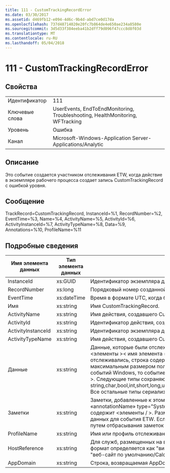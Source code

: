 ```yaml
---
title: 111 - CustomTrackingRecordError
ms.date: 03/30/2017
ms.assetid: d469fb12-e094-4d6c-9b4d-abd7ce0d17da
ms.openlocfilehash: 737d48714020e20fc7b864de4e650ae234a8580e
ms.sourcegitcommit: 3d5d33f384eeba41b2dff79d096f47ccc8d8f03d
ms.translationtype: MT
ms.contentlocale: ru-RU
ms.lasthandoff: 05/04/2018
---
```

# <a name="111---customtrackingrecorderror"></a>111 - CustomTrackingRecordError
## <a name="properties"></a>Свойства  
  
|||  
|-|-|  
|Идентификатор|111|  
|Ключевые слова|UserEvents, EndToEndMonitoring, Troubleshooting, HealthMonitoring, WFTracking|  
|Уровень|Ошибка|  
|Канал|Microsoft-Windows-Application Server-Applications/Analytic|  
  
## <a name="description"></a>Описание  
 Это событие создается участником отслеживания ETW, когда действие в экземпляре рабочего процесса создает запись CustomTrackingRecord с ошибкой уровня.  
  
## <a name="message"></a>Сообщение  
 TrackRecord=CustomTrackingRecord, InstanceId=%1, RecordNumber=%2, EventTime=%3, Name=%4, ActivityName=%5, ActivityId=%6, ActivityInstanceId=%7, ActivityTypeName=%8, Data=%9, Annotations=%10, ProfileName=%11  
  
## <a name="details"></a>Подробные сведения  
  
|Имя элемента данных|Тип элемента данных|Описание|  
|--------------------|--------------------|-----------------|  
|InstanceId|xs:GUID|Идентификатор экземпляра для рабочего процесса.|  
|RecordNumber|xs:long|Порядковый номер созданной записи.|  
|EventTime|xs:dateTime|Время в формате UTC, когда было создано событие.|  
|Имя|xs:string|Имя CustomTrackingRecord.|  
|ActivityName|xs:string|Имя действия, создавшего CustomTrackingRecord.|  
|ActivityId|xs:string|Идентификатор действия, создавшего CustomTrackingRecord.|  
|ActivityInstanceId|xs:string|Идентификатор экземпляра действия, создавшего CustomTrackingRecord.|  
|ActivityTypeName|xs:string|Имя действия, создавшего CustomTrackingRecord.|  
|Данные|xs:string|Данные, которые были отслежены с помощью этого события.  Значения хранятся в виде элемента xml в формате \<элементы >\< имя элемента = «dataName» type="System.String" > dataValue\</товар > \< /items >.  Если данные не было отслеживались, строка содержит \<элементы / >. Размер событий ETW ограничен размером буфера ETW или максимальным размером полезных данных для события ETW. Если размер события превышает пределы трассировки событий Windows, то событие усекается путем отбрасывания заметок и замены значения данных с \<элементы >...  \< /items >.  Следующие типы сохраняются со своим значением, возвращаемым при помощи метода ToString(); string,char,bool,int,short,long,uint,ushort,ulong,System.Single,float,double,System.Guid,System.DateTimeOffset,System.DateTime.  Все остальные типы сериализуются при помощи метода System.Runtime.Serialization.NetDataContractSerializer.|  
|Заметки|xs:string|Заметки, добавленные к этому событию.  Значения хранятся в виде элемента xml в формате \<элементы >\< имя элемента = «annotationName» type="System.String" > annotationValue\</товар > \< /items >.  Если не задано никаких заметок, строка содержит \<элементы / >. Размер событий ETW ограничен размером буфера ETW или максимальным размером полезных данных для события ETW. Если размер события превышает пределы трассировки событий Windows, то событие усекается путем отбрасывания заметок и замены значения заметок значением с \<элементы >...  \< /items >.|  
|ProfileName|xs:string|Имя или профиль отслеживания, который привел к созданию этого события.|  
|HostReference|xs:string|Для служб, размещенных на веб-сайтах, это поле служит уникальным идентификатором службы в веб-иерархии.  Ее формат определяется как "виртуальный путь приложения имя веб-сайта&#124;виртуальный путь службы&#124;ServiceName" Пример: "веб-сайт по умолчанию/CalculatorApplication&#124;/CalculatorService.svc&#124;CalculatorService"|  
|AppDomain|xs:string|Строка, возвращаемая AppDomain.CurrentDomain.FriendlyName.|
